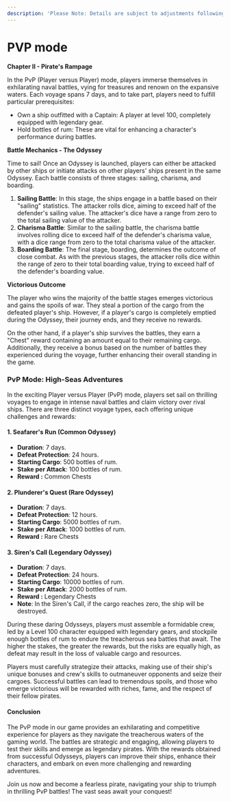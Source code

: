 ```yaml
---
description: 'Please Note: Details are subject to adjustments following balance reviews.'
---
```


# PVP mode

**Chapter II - Pirate's Rampage**

In the PvP (Player versus Player) mode, players immerse themselves in exhilarating naval battles, vying for treasures and renown on the expansive waters. Each voyage spans 7 days, and to take part, players need to fulfill particular prerequisites:

* Own a ship outfitted with a Captain: A player at level 100, completely equipped with legendary gear.
* Hold bottles of rum: These are vital for enhancing a character's performance during battles.

**Battle Mechanics - The Odyssey**

Time to sail! Once an Odyssey is launched, players can either be attacked by other ships or initiate attacks on other players' ships present in the same Odyssey. Each battle consists of three stages: sailing, charisma, and boarding.

1. **Sailing Battle**: In this stage, the ships engage in a battle based on their "sailing" statistics. The attacker rolls dice, aiming to exceed half of the defender's sailing value. The attacker's dice have a range from zero to the total sailing value of the attacker.
2. **Charisma Battle**: Similar to the sailing battle, the charisma battle involves rolling dice to exceed half of the defender's charisma value, with a dice range from zero to the total charisma value of the attacker.
3. **Boarding Battle**: The final stage, boarding, determines the outcome of close combat. As with the previous stages, the attacker rolls dice within the range of zero to their total boarding value, trying to exceed half of the defender's boarding value.

**Victorious Outcome**

The player who wins the majority of the battle stages emerges victorious and gains the spoils of war. They steal a portion of the cargo from the defeated player's ship. However, if a player's cargo is completely emptied during the Odyssey, their journey ends, and they receive no rewards.

On the other hand, if a player's ship survives the battles, they earn a "Chest" reward containing an amount equal to their remaining cargo. Additionally, they receive a bonus based on the number of battles they experienced during the voyage, further enhancing their overall standing in the game.

### PvP Mode: High-Seas Adventures

In the exciting Player versus Player (PvP) mode, players set sail on thrilling voyages to engage in intense naval battles and claim victory over rival ships. There are three distinct voyage types, each offering unique challenges and rewards:

#### 1. Seafarer's Run (Common Odyssey)

* **Duration**: 7 days.
* **Defeat Protection**: 24 hours.
* **Starting Cargo**: 500 bottles of rum.
* **Stake per Attack**: 100 bottles of rum.
* **Reward :** Common Chests

#### 2. Plunderer's Quest (Rare Odyssey)

* **Duration**: 7 days.
* **Defeat Protection**: 12 hours.
* **Starting Cargo**: 5000 bottles of rum.
* **Stake per Attack**: 1000 bottles of rum.
* **Reward :** Rare Chests

#### 3. Siren's Call (Legendary Odyssey)

* **Duration**: 7 days.
* **Defeat Protection**: 24 hours.
* **Starting Cargo**: 10000 bottles of rum.
* **Stake per Attack**: 2000 bottles of rum.
* **Reward :** Legendary Chests
* **Note**: In the Siren's Call, if the cargo reaches zero, the ship will be destroyed.

During these daring Odysseys, players must assemble a formidable crew, led by a Level 100 character equipped with legendary gears, and stockpile enough bottles of rum to endure the treacherous sea battles that await. The higher the stakes, the greater the rewards, but the risks are equally high, as defeat may result in the loss of valuable cargo and resources.

Players must carefully strategize their attacks, making use of their ship's unique bonuses and crew's skills to outmaneuver opponents and seize their cargoes. Successful battles can lead to tremendous spoils, and those who emerge victorious will be rewarded with riches, fame, and the respect of their fellow pirates.

#### Conclusion

The PvP mode in our game provides an exhilarating and competitive experience for players as they navigate the treacherous waters of the gaming world. The battles are strategic and engaging, allowing players to test their skills and emerge as legendary pirates. With the rewards obtained from successful Odysseys, players can improve their ships, enhance their characters, and embark on even more challenging and rewarding adventures.

Join us now and become a fearless pirate, navigating your ship to triumph in thrilling PvP battles! The vast seas await your conquest!

